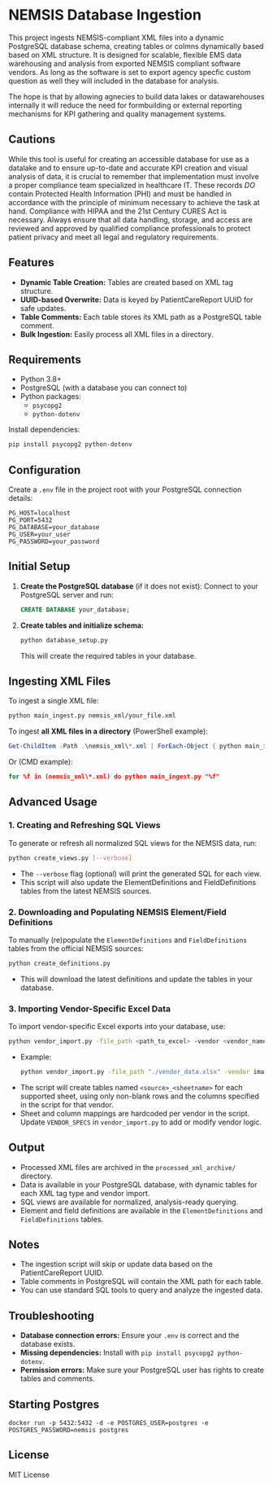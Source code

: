 # NEMSIS Database Ingestion

This project ingests NEMSIS-compliant XML files into a dynamic PostgreSQL database schema, creating tables or colmns dynamically based based on XML structure. It is designed for scalable, flexible EMS data warehousing and analysis from exported NEMSIS compliant software vendors. As long as the software is set to export agency specfic custom question as well they will included in the database for analysis.

The hope is that by allowing agnecies to build data lakes or datawarehouses internally it will reduce the need for formbuilding or external reporting mechanisms for KPI gathering and quality management systems.


## Cautions

While this tool is useful for creating an accessible database for use as a datalake and to ensure up-to-date and accurate KPI creation and visual analysis of data, it is crucial to remember that implementation must involve a proper compliance team specialized in healthcare IT. These records *DO* contain Protected Health Information (PHI) and must be handled in accordance with the principle of minimum necessary to achieve the task at hand. Compliance with HIPAA and the 21st Century CURES Act is necessary. Always ensure that all data handling, storage, and access are reviewed and approved by qualified compliance professionals to protect patient privacy and meet all legal and regulatory requirements.

## Features
- **Dynamic Table Creation:** Tables are created based on XML tag structure.
- **UUID-based Overwrite:** Data is keyed by PatientCareReport UUID for safe updates.
- **Table Comments:** Each table stores its XML path as a PostgreSQL table comment.
- **Bulk Ingestion:** Easily process all XML files in a directory.

## Requirements
- Python 3.8+
- PostgreSQL (with a database you can connect to)
- Python packages:
  - `psycopg2`
  - `python-dotenv`

Install dependencies:
```bash
pip install psycopg2 python-dotenv
```

## Configuration
Create a `.env` file in the project root with your PostgreSQL connection details:

```
PG_HOST=localhost
PG_PORT=5432
PG_DATABASE=your_database
PG_USER=your_user
PG_PASSWORD=your_password
```

## Initial Setup
1. **Create the PostgreSQL database** (if it does not exist):
   Connect to your PostgreSQL server and run:
   ```sql
   CREATE DATABASE your_database;
   ```
2. **Create tables and initialize schema:**
   ```bash
   python database_setup.py
   ```
   This will create the required tables in your database.

## Ingesting XML Files
To ingest a single XML file:
```bash
python main_ingest.py nemsis_xml/your_file.xml
```

To ingest **all XML files in a directory** (PowerShell example):
```powershell
Get-ChildItem -Path .\nemsis_xml\*.xml | ForEach-Object { python main_ingest.py $_.FullName }
```

Or (CMD example):
```cmd
for %f in (nemsis_xml\*.xml) do python main_ingest.py "%f"
```

## Advanced Usage

### 1. Creating and Refreshing SQL Views

To generate or refresh all normalized SQL views for the NEMSIS data, run:

```bash
python create_views.py [--verbose]
```
- The `--verbose` flag (optional) will print the generated SQL for each view.
- This script will also update the ElementDefinitions and FieldDefinitions tables from the latest NEMSIS sources.

### 2. Downloading and Populating NEMSIS Element/Field Definitions

To manually (re)populate the `ElementDefinitions` and `FieldDefinitions` tables from the official NEMSIS sources:

```bash
python create_definitions.py
```
- This will download the latest definitions and update the tables in your database.

### 3. Importing Vendor-Specific Excel Data

To import vendor-specific Excel exports into your database, use:

```bash
python vendor_import.py -file_path <path_to_excel> -vendor <vendor_name> -source <source_name>
```
- Example:
  ```bash
  python vendor_import.py -file_path "./vendor_data.xlsx" -vendor imagetrend -source new_hampshire
  ```
- The script will create tables named `<source>_<sheetname>` for each supported sheet, using only non-blank rows and the columns specified in the script for that vendor.
- Sheet and column mappings are hardcoded per vendor in the script. Update `VENDOR_SPECS` in `vendor_import.py` to add or modify vendor logic.

## Output
- Processed XML files are archived in the `processed_xml_archive/` directory.
- Data is available in your PostgreSQL database, with dynamic tables for each XML tag type and vendor import.
- SQL views are available for normalized, analysis-ready querying.
- Element and field definitions are available in the `ElementDefinitions` and `FieldDefinitions` tables.

## Notes
- The ingestion script will skip or update data based on the PatientCareReport UUID.
- Table comments in PostgreSQL will contain the XML path for each table.
- You can use standard SQL tools to query and analyze the ingested data.

## Troubleshooting
- **Database connection errors:** Ensure your `.env` is correct and the database exists.
- **Missing dependencies:** Install with `pip install psycopg2 python-dotenv`.
- **Permission errors:** Make sure your PostgreSQL user has rights to create tables and comments.

## Starting Postgres
`docker run -p 5432:5432 -d -e POSTGRES_USER=postgres -e POSTGRES_PASSWORD=nemsis postgres`

## License
MIT License
